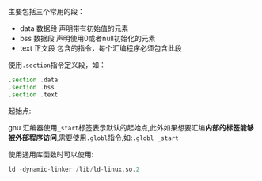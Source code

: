 主要包括三个常用的段：

* data 数据段 声明带有初始值的元素
* bss 数据段 声明使用0或者null初始化的元素
* text 正文段 包含的指令，每个汇编程序必须包含此段

使用`.section`指令定义段，如：

```asm
.section .data
.section .bss
.section .text
```

起始点:

gnu 汇编器使用`_start`标签表示默认的起始点,此外如果想要汇编**内部的标签能够被外部程序访问**,需要使用`.globl`指令,如:`.globl _start`

使用通用库函数时可以使用:

```asm
ld -dynamic-linker /lib/ld-linux.so.2
```
